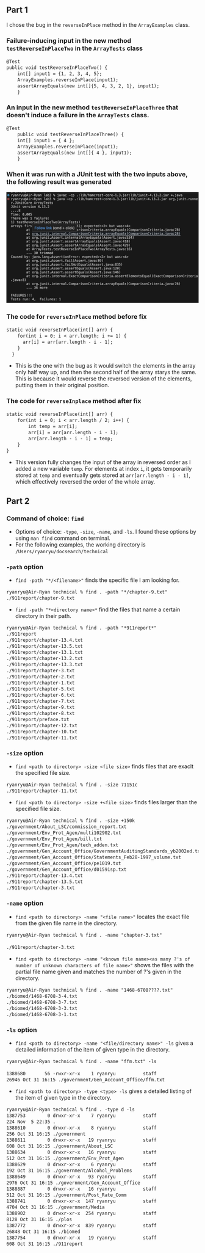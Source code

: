## Part 1
I chose the bug in the `reverseInPlace` method in the `ArrayExamples` class.
### Failure-inducing input in the new method `testReverseInPlaceTwo` in the `ArrayTests` class

```
@Test
public void testReverseInPlaceTwo() {
    int[] input1 = {1, 2, 3, 4, 5};
    ArrayExamples.reverseInPlace(input1);
    assertArrayEquals(new int[]{5, 4, 3, 2, 1}, input1);
	}
```

### An input in the new method `testReverseInPlaceThree` that doesn't induce a failure in the `ArrayTests` class.

```
@Test 
	public void testReverseInPlaceThree() {
    int[] input1 = { 4 };
    ArrayExamples.reverseInPlace(input1);
    assertArrayEquals(new int[]{ 4 }, input1);
	}
```
### When it was run with a JUnit test with the two inputs above, the following result was generated
![image](JUnitFail.png)

### The code for `reverseInPlace` method before fix
```
static void reverseInPlace(int[] arr) {
    for(int i = 0; i < arr.length; i += 1) {
      arr[i] = arr[arr.length - i - 1];
    }
  }
```
- This is the one with the bug as it would switch the elements in the array only half way up, and then the second half of the array starys the same. This is because it would reverse the reversed version of the elements, putting them in their original position. 

### The code for `reverseInplace` method after fix	
```
static void reverseInPlace(int[] arr) {
    for(int i = 0; i < arr.length / 2; i++) {
        int temp = arr[i];
        arr[i] = arr[arr.length - i - 1];
        arr[arr.length - i - 1] = temp;
    }
}
```
- This version fully changes the input of the array in reversed order as I added a new variable `temp`. For elements at index `i`, it gets temporarily stored at `temp` and eventually gets stored at `arr[arr.length - i - 1]`, which effectively reversed the order of the whole array.

## Part 2 
### Command of choice: `find`
- Options of choice: `-type`, `-size`, `-name`, and `-ls`. I found these options by using `man find` command on terminal.
- For the following examples, the working directory is `/Users/ryanryu/docsearch/technical`
  
### `-path` option
- `find -path "*/<filename>"` finds the specific file I am looking for.
```
ryanryu@Air-Ryan technical % find . -path "*/chapter-9.txt"
./911report/chapter-9.txt
```

- `find -path "*<directory name>*` find the files that name a certain directory in their path.
```
ryanryu@Air-Ryan technical % find . -path "*911report*"
./911report
./911report/chapter-13.4.txt
./911report/chapter-13.5.txt
./911report/chapter-13.1.txt
./911report/chapter-13.2.txt
./911report/chapter-13.3.txt
./911report/chapter-3.txt
./911report/chapter-2.txt
./911report/chapter-1.txt
./911report/chapter-5.txt
./911report/chapter-6.txt
./911report/chapter-7.txt
./911report/chapter-9.txt
./911report/chapter-8.txt
./911report/preface.txt
./911report/chapter-12.txt
./911report/chapter-10.txt
./911report/chapter-11.txt
```

### `-size` option
- `find <path to directory> -size <file size>` finds files that are exaclt the specified file size.
```
ryanryu@Air-Ryan technical % find . -size 71151c
./911report/chapter-11.txt
```

- `find <path to directory> -size +<file size>` finds files larger than the specified file size.
```
ryanryu@Air-Ryan technical % find . -size +150k
./government/About_LSC/commission_report.txt
./government/Env_Prot_Agen/multi102902.txt
./government/Env_Prot_Agen/bill.txt
./government/Env_Prot_Agen/tech_adden.txt
./government/Gen_Account_Office/GovernmentAuditingStandards_yb2002ed.txt
./government/Gen_Account_Office/Statements_Feb28-1997_volume.txt
./government/Gen_Account_Office/pe1019.txt
./government/Gen_Account_Office/d01591sp.txt
./911report/chapter-13.4.txt
./911report/chapter-13.5.txt
./911report/chapter-3.txt
```

### `-name` option
- `find <path to directory> -name "<file name>"` locates the exact file from the given file name in the directory.

```
ryanryu@Air-Ryan technical % find . -name "chapter-3.txt"

./911report/chapter-3.txt
```

- `find <path to directory> -name "<known file name><as many ?'s of number of unknown characters of file name>"` shows the files with the partial file name given and matches the number of ?'s given in the directory.
```
ryanryu@Air-Ryan technical % find . -name "1468-6708????.txt"
./biomed/1468-6708-3-4.txt
./biomed/1468-6708-3-7.txt
./biomed/1468-6708-3-3.txt
./biomed/1468-6708-3-1.txt
```

### `-ls` option
- `find <path to directory> -name "<file/directory name>" -ls` gives a detailed information of the item of given type in the directory.
```
ryanryu@Air-Ryan technical % find . -name "ffm.txt" -ls 

1388680       56 -rwxr-xr-x    1 ryanryu          staff               26946 Oct 31 16:15 ./government/Gen_Account_Office/ffm.txt
```



- `find <path to directory> -type <type> -ls` gives a detailed listing of the item of given type in the directory.
  
```
ryanryu@Air-Ryan technical % find . -type d -ls
1387753        0 drwxr-xr-x    7 ryanryu          staff                 224 Nov  5 22:35 .
1388610        0 drwxr-xr-x    8 ryanryu          staff                 256 Oct 31 16:15 ./government
1388611        0 drwxr-xr-x   19 ryanryu          staff                 608 Oct 31 16:15 ./government/About_LSC
1388634        0 drwxr-xr-x   16 ryanryu          staff                 512 Oct 31 16:15 ./government/Env_Prot_Agen
1388629        0 drwxr-xr-x    6 ryanryu          staff                 192 Oct 31 16:15 ./government/Alcohol_Problems
1388649        0 drwxr-xr-x   93 ryanryu          staff                2976 Oct 31 16:15 ./government/Gen_Account_Office
1388887        0 drwxr-xr-x   16 ryanryu          staff                 512 Oct 31 16:15 ./government/Post_Rate_Comm
1388741        0 drwxr-xr-x  147 ryanryu          staff                4704 Oct 31 16:15 ./government/Media
1388902        0 drwxr-xr-x  254 ryanryu          staff                8128 Oct 31 16:15 ./plos
1387772        0 drwxr-xr-x  839 ryanryu          staff               26848 Oct 31 16:15 ./biomed
1387754        0 drwxr-xr-x   19 ryanryu          staff                 608 Oct 31 16:15 ./911report


